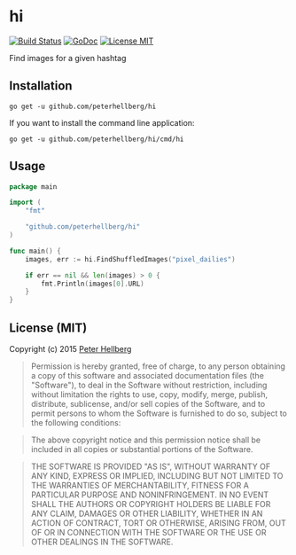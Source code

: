 # hi

[![Build Status](https://travis-ci.org/peterhellberg/hi.svg?branch=master)](https://travis-ci.org/peterhellberg/hi)
[![GoDoc](https://img.shields.io/badge/godoc-reference-blue.svg?style=flat)](https://godoc.org/github.com/peterhellberg/hi)
[![License MIT](https://img.shields.io/badge/license-MIT-lightgrey.svg?style=flat)](https://github.com/peterhellberg/hi#license-mit)

Find images for a given hashtag

## Installation

    go get -u github.com/peterhellberg/hi

If you want to install the command line application:

    go get -u github.com/peterhellberg/hi/cmd/hi

## Usage

```go
package main

import (
	"fmt"

	"github.com/peterhellberg/hi"
)

func main() {
	images, err := hi.FindShuffledImages("pixel_dailies")

	if err == nil && len(images) > 0 {
		fmt.Println(images[0].URL)
	}
}
```

## License (MIT)

Copyright (c) 2015 [Peter Hellberg](http://c7.se/)

> Permission is hereby granted, free of charge, to any person obtaining
> a copy of this software and associated documentation files (the
> "Software"), to deal in the Software without restriction, including
> without limitation the rights to use, copy, modify, merge, publish,
> distribute, sublicense, and/or sell copies of the Software, and to
> permit persons to whom the Software is furnished to do so, subject to
> the following conditions:

> The above copyright notice and this permission notice shall be
> included in all copies or substantial portions of the Software.

> THE SOFTWARE IS PROVIDED "AS IS", WITHOUT WARRANTY OF ANY KIND,
> EXPRESS OR IMPLIED, INCLUDING BUT NOT LIMITED TO THE WARRANTIES OF
> MERCHANTABILITY, FITNESS FOR A PARTICULAR PURPOSE AND
> NONINFRINGEMENT. IN NO EVENT SHALL THE AUTHORS OR COPYRIGHT HOLDERS BE
> LIABLE FOR ANY CLAIM, DAMAGES OR OTHER LIABILITY, WHETHER IN AN ACTION
> OF CONTRACT, TORT OR OTHERWISE, ARISING FROM, OUT OF OR IN CONNECTION
> WITH THE SOFTWARE OR THE USE OR OTHER DEALINGS IN THE SOFTWARE.
